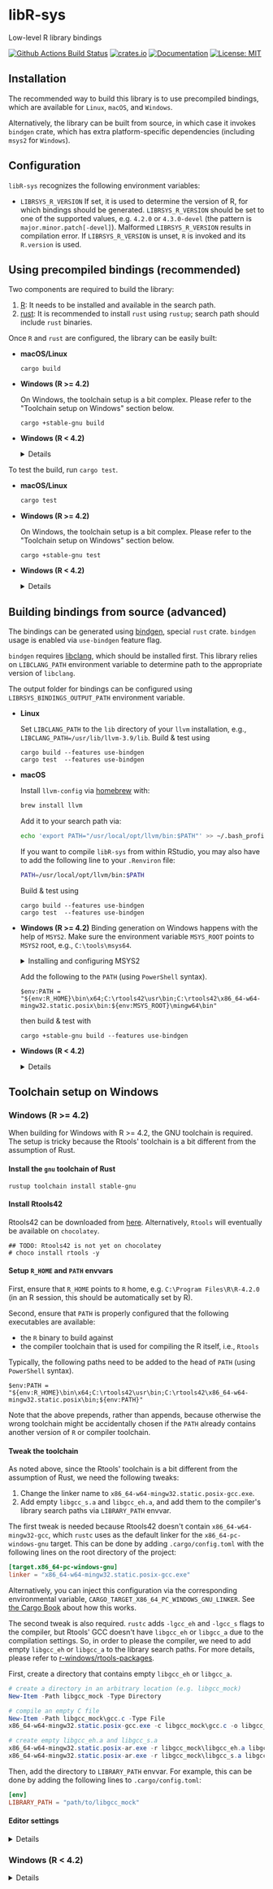 # libR-sys

Low-level R library bindings

[![Github Actions Build Status](https://github.com/extendr/libR-sys/workflows/Tests/badge.svg)](https://github.com/extendr/libR-sys/actions)
[![crates.io](https://img.shields.io/crates/v/libR-sys.svg)](https://crates.io/crates/libR-sys)
[![Documentation](https://docs.rs/libR-sys/badge.svg)](https://docs.rs/libR-sys)
[![License: MIT](https://img.shields.io/badge/License-MIT-yellow.svg)](https://opensource.org/licenses/MIT)

## Installation

The recommended way to build this library is to use precompiled bindings, which are available for `Linux`, `macOS`, and `Windows`.

Alternatively, the library can be built from source, in which case it invokes `bindgen` crate, which has extra platform-specific dependencies (including `msys2` for `Windows`).

## Configuration
`libR-sys` recognizes the following environment variables:
 - `LIBRSYS_R_VERSION` If set, it is used to determine the version of R, for which bindings should be generated. `LIBRSYS_R_VERSION` should be set to one of the supported values, e.g. `4.2.0` or `4.3.0-devel` (the pattern is `major.minor.patch[-devel]`). Malformed `LIBRSYS_R_VERSION` results in compilation error. If `LIBRSYS_R_VERSION` is unset, `R` is invoked and its `R.version` is used.

## Using precompiled bindings (recommended)

Two components are required to build the library:
1. [R](https://cran.r-project.org/): It needs to be installed and available in the search path.
2. [rust](https://www.rust-lang.org/learn/get-started): It is recommended to install `rust` using `rustup`; search path should include `rust` binaries.

Once `R` and `rust` are configured, the library can be easily built:
- **macOS/Linux**
  ```Shell
  cargo build
  ```

- **Windows (R >= 4.2)**
  
  On Windows, the toolchain setup is a bit complex. Please refer to the "Toolchain setup on Windows" section below.
  ```Shell
  cargo +stable-gnu build
  ```

- **Windows (R < 4.2)**
  
  <details>
  On Windows, the toolchain setup is a bit complex. Please refer to the "Toolchain setup on Windows" section below.
  ```Shell
  cargo +stable-msvc build --target x86_64-pc-windows-gnu # 64-bit
  cargo +stable-msvc build --target   i686-pc-windows-gnu # 32-bit
  ```
  </details>
 





To test the build, run `cargo test`.


- **macOS/Linux**
  ```bash
  cargo test
  ```

- **Windows (R >= 4.2)**
  
  On Windows, the toolchain setup is a bit complex. Please refer to the "Toolchain setup on Windows" section below.
  ```pwsh
  cargo +stable-gnu test
  ```

- **Windows (R < 4.2)**
  
  <details>
  On Windows, the toolchain setup is a bit complex. Please refer to the "Toolchain setup on Windows" section below.

  For 64-bit R,
  ```pwsh
  cargo +stable-msvc test --target x86_64-pc-windows-gnu
  ```
  For 32-bit R,
  ```pwsh
  cargo +stable-msvc test --target i686-pc-windows-gnu
  ```
  </details>

## Building bindings from source (advanced)

The bindings can be generated using [bindgen](https://github.com/rust-lang/rust-bindgen), special `rust` crate. 
`bindgen` usage is enabled via `use-bindgen` feature flag.

`bindgen` requires [libclang](https://clang.llvm.org/docs/Tooling.html), which should be installed first. 
This library relies on `LIBCLANG_PATH` environment variable to determine path to the appropriate version of `libclang`.

The output folder for bindings can be configured using `LIBRSYS_BINDINGS_OUTPUT_PATH` environment variable.

- **Linux**

  Set `LIBCLANG_PATH` to the `lib` directory of your `llvm` installation, e.g.,
  `LIBCLANG_PATH=/usr/lib/llvm-3.9/lib`. Build & test using

  ```shell
  cargo build --features use-bindgen
  cargo test  --features use-bindgen 
  ```

- **macOS**

  Install `llvm-config` via [homebrew](https://brew.sh/) with:

  ```bash
  brew install llvm
  ```

  Add it to your search path via:

  ```bash
  echo 'export PATH="/usr/local/opt/llvm/bin:$PATH"' >> ~/.bash_profile
  ```

  If you want to compile `libR-sys` from within RStudio, you may also have to add the following line to your `.Renviron` file:

  ```bash
  PATH=/usr/local/opt/llvm/bin:$PATH
  ```
  Build & test using
   ```shell
  cargo build --features use-bindgen
  cargo test  --features use-bindgen 
  ```
- **Windows (R >= 4.2)**
  Binding generation on Windows happens with the help of `MSYS2`.
  Make sure the environment variable `MSYS_ROOT` points to `MSYS2` root, e.g., `C:\tools\msys64`.

  <details>
    <summary>Installing and configuring MSYS2</summary>

    Install `MSYS2`. Here is an example using  `chocolatey`:
    ```Shell
    choco install msys2 -y
    ```
    Set up `MSYS_ROOT` environment variable.
    Install `clang` and `mingw`-toolchains (assuming `PowerShell` syntax)

    ```pwsh
    &"$env:MSYS_ROOT\usr\bin\bash" -l -c "pacman -S --noconfirm mingw-w64-x86_64-clang mingw-w64-x86_64-toolchain"
    ```
    
  </details>

  Add the following to the `PATH` (using `PowerShell` syntax). 
  ```pwsh
  $env:PATH = "${env:R_HOME}\bin\x64;C:\rtools42\usr\bin;C:\rtools42\x86_64-w64-mingw32.static.posix\bin:${env:MSYS_ROOT}\mingw64\bin"
  ```
  then build & test with 
  ```pwsh
  cargo +stable-gnu build --features use-bindgen
  ```
  
- **Windows (R < 4.2)**
  <details>
  Binding generation on Windows happens with the help of `MSYS2`.
  Make sure the environment variable `MSYS_ROOT` points to `MSYS2` root, e.g., `C:\tools\msys64`.

  <details>
    <summary>Installing and configuring MSYS2</summary>

    Install `MSYS2`. Here is an example using  `chocolatey`:
    ```Shell
    choco install msys2 -y
    ```
    Set up `MSYS_ROOT` environment variable.
    Install `clang` and `mingw`-toolchains (assuming `PowerShell` syntax)

    ```pwsh
    &"$env:MSYS_ROOT\usr\bin\bash" -l -c "pacman -S --noconfirm mingw-w64-x86_64-clang mingw-w64-x86_64-toolchain"      # 64-bit
    &"$env:MSYS_ROOT\usr\bin\bash" -l -c "pacman -S --noconfirm mingw32/mingw-w64-i686-clang mingw-w64-i686-toolchain"  # 32-bit
    ```
    
  </details>

  For 64-bit R, add the following to the `PATH` (using `PowerShell` syntax):
  ```pwsh
  $env:PATH += ";$env:R_HOME\bin\x64;$env:MSYS_ROOT\mingw64\bin"
  ```
  then build & test with 
  ```pwsh
  cargo +stable-msvc build --target x86_64-pc-windows-gnu --features use-bindgen
  cargo +stable-msvc  test --target x86_64-pc-windows-gnu --features use-bindgen
  ```

  For 32-bit R, 
  ```pwsh
  $env:PATH += ";$env:R_HOME\bin\i386;$env:MSYS_ROOT\mingw64\bin$env:MSYS_ROOT\mingw32\bin"
  ```
  and then build & test with 
  ```pwsh
  cargo +stable-msvc build --target i686-pc-windows-gnu --features use-bindgen
  cargo +stable-msvc  test --target i686-pc-windows-gnu --features use-bindgen
  ```

  <details>
  <summary>Generating x86 bindings using 32-bit process (optional)</summary>

  Add 32-bit `Rust` toolchain and configure target:

  ```pwsh
  rustup toolchain install stable-i686-pc-windows-msvc
  rustup target add i686-pc-windows-gnu --toolchain stable-i686-pc-windows-msvc
  ```
  Configure environment variables:
  ```pwsh
  $env:PATH += ";$env:R_HOME\bin\i386;$env:MSYS_ROOT\mingw32\bin"
  ```

  Build & test using specific toolchain
  ```pwsh
  cargo +stable-i686-pc-windows-msvc build --target i686-pc-windows-gnu --features use-bindgen
  cargo +stable-i686-pc-windows-msvc  test --target i686-pc-windows-gnu --features use-bindgen
  ```
  </details>
  </details>

## Toolchain setup on Windows

### Windows (R >= 4.2)

When building for Windows with R >= 4.2, the GNU toolchain is required. The
setup is tricky because the Rtools' toolchain is a bit different from the
assumption of Rust.

#### Install the `gnu` toolchain of Rust

```Shell
rustup toolchain install stable-gnu
```

#### Install Rtools42

Rtools42 can be downloaded from [here][rtools_website]. Alternatively, `Rtools`
will eventually be available on `chocolatey`.

[rtools_website]: https://cran.r-project.org/bin/windows/Rtools/rtools42/rtools.html

```Shell
## TODO: Rtools42 is not yet on chocolatey
# choco install rtools -y
```

#### Setup `R_HOME` and  `PATH` envvars

First, ensure that `R_HOME` points to `R` home, e.g. `C:\Program Files\R\R-4.2.0`
(in an R session, this should be automatically set by R).

Second, ensure that `PATH` is properly configured that the following executables
are available:

* the `R` binary to build against
* the compiler toolchain that is used for compiling the R itself, i.e., `Rtools`

Typically, the following paths need to be added to the head of `PATH` (using
`PowerShell` syntax).

```pwsh
$env:PATH = "${env:R_HOME}\bin\x64;C:\rtools42\usr\bin;C:\rtools42\x86_64-w64-mingw32.static.posix\bin;${env:PATH}"
```

Note that the above prepends, rather than appends, because otherwise the wrong
toolchain might be accidentally chosen if the `PATH` already contains another
version of `R` or compiler toolchain.

#### Tweak the toolchain

As noted above, since the Rtools' toolchain is a bit different from the
assumption of Rust, we need the following tweaks:

1. Change the linker name to `x86_64-w64-mingw32.static.posix-gcc.exe`.
2. Add empty `libgcc_s.a` and `libgcc_eh.a`, and add them to the compiler's
   library search paths via `LIBRARY_PATH` envvar.

The first tweak is needed because Rtools42 doesn't contain
`x86_64-w64-mingw32-gcc`, which `rustc` uses as the default linker for the
`x86_64-pc-windows-gnu` target. This can be done by adding `.cargo/config.toml`
with the following lines on the root directory of the project:

``` toml
[target.x86_64-pc-windows-gnu]
linker = "x86_64-w64-mingw32.static.posix-gcc.exe"
```

Alternatively, you can inject this configuration via the corresponding
environmental variable, `CARGO_TARGET_X86_64_PC_WINDOWS_GNU_LINKER`. See [the
Cargo Book] about how this works.

[The Cargo Book]: https://doc.rust-lang.org/cargo/reference/config.html#environment-variables

The second tweak is also required. `rustc` adds `-lgcc_eh` and `-lgcc_s` flags
to the compiler, but Rtools' GCC doesn't have `libgcc_eh` or `libgcc_a` due to
the compilation settings. So, in order to please the compiler, we need to add
empty `libgcc_eh` or `libgcc_a` to the library search paths. For more details,
please refer to [r-windows/rtools-packages].

[r-windows/rtools-packages]: https://github.com/r-windows/rtools-packages/blob/2407b23f1e0925bbb20a4162c963600105236318/mingw-w64-gcc/PKGBUILD#L313-L316

First, create a directory that contains empty `libgcc_eh` or `libgcc_a`.

``` ps1
# create a directory in an arbitrary location (e.g. libgcc_mock)
New-Item -Path libgcc_mock -Type Directory

# compile an empty C file
New-Item -Path libgcc_mock\gcc.c -Type File
x86_64-w64-mingw32.static.posix-gcc.exe -c libgcc_mock\gcc.c -o libgcc_mock\gcc.o

# create empty libgcc_eh.a and libgcc_s.a
x86_64-w64-mingw32.static.posix-ar.exe -r libgcc_mock\libgcc_eh.a libgcc_mock\gcc.o
x86_64-w64-mingw32.static.posix-ar.exe -r libgcc_mock\libgcc_s.a libgcc_mock\gcc.o
```

Then, add the directory to `LIBRARY_PATH` envvar. For example, this can be done
by adding the following lines to `.cargo/config.toml`:

``` toml
[env]
LIBRARY_PATH = "path/to/libgcc_mock"
```

#### Editor settings

<details>

Rust-analyzer might need some settings. For example, if you are using VS Code, you probably need to add the following options to `.vscode/settings.json`.

``` json
{
    // Change the default toolchain to stable-x86_64-pc-windows-gnu (It seems
    // this needs to be a ccmplete triple, not something like "stable-gnu").
    "rust-analyzer.server.extraEnv": {
        "RUSTUP_TOOLCHAIN": "stable-x86_64-pc-windows-gnu"
    },
    // This is needed when we compile with R < 4.1
    "rust-analyzer.cargo.target": "x86_64-pc-windows-gnu",
    // Specify "use-bindgen" for developing R-devel.
    "rust-analyzer.cargo.features": [],
    "terminal.integrated.env.windows": {
        "R_HOME": "C:/Program Files/R/R-4.2.0",
        "PATH": "${env:R_HOME}/bin/x64;C:/rtools42/x86_64-w64-mingw32.static.posix/bin;C:/rtools42/usr/bin;${env:PATH}"
    }
}
```

</details>

### Windows (R < 4.2)

<details>

#### Install the `msvc` toolchain of Rust

When building for `Windows` with older versions of R, the `msvc` toolchain and
special `rust` targets should be added for compatibility with `R`:
```Shell
rustup toolchain install stable-msvc
rustup target add x86_64-pc-windows-gnu  # 64-bit
rustup target add   i686-pc-windows-gnu  # 32-bit
```

`stable-msvc` toolchain requires VS Build Tools. They are usually available on
the systems with an installation of Visual Studio. Build tools can be obtained
using an online [installer] (see also [these examples]) or using `chocolatey`.
Required workflow components are:
- Microsoft.VisualStudio.Component.VC.CoreBuildTools 
- Microsoft.VisualStudio.Component.VC.Tools.x86.x64 
- Microsoft.VisualStudio.Component.Windows10SDK.19041 (the latest version of the SDK available at the moment of writing this readme)

[installer]: https://visualstudio.microsoft.com/downloads/#build-tools-for-visual-studio-2019
[these examples]: https://docs.microsoft.com/en-us/visualstudio/install/command-line-parameter-examples?view=vs-2019

If there is an installation of VS (or Build Tools) on the system, launch `Visual
Studio Installer` and ensure that either three required workflows are installed
as individual components, or the whole `Desktop Development with C++` workflow
pack is installed.

If neither VS Build Tools nor Visual Studio itself are installed, all the
necessary workflows can be easily obtained with the help of `chocolatey`:
```Shell
choco install visualstudio2019buildtools -y 
choco install visualstudio2019-workload-vctools -y -f --package-parameters "--no-includeRecommended --add Microsoft.VisualStudio.Component.VC.CoreBuildTools --add Microsoft.VisualStudio.Component.VC.Tools.x86.x64 --add Microsoft.VisualStudio.Component.Windows10SDK.19041"  
```

#### Install Rtools40v2

Rtools40 can be downloaded from [here][rtools40]. Alternatively, `Rtools` can be
installed using `chocolatey`

[rtools40]: https://cran.r-project.org/bin/windows/Rtools/rtools40.html

```Shell
choco install rtools --version=4.0.0.20220206 -y
```

Verify that the environment variable `RTOOLS40_HOME` is set up to point to the
`Rtools` root.

#### Setup `R_HOME` and  `PATH` envvars

First, ensure that `R_HOME` points to `R` home, e.g. `C:\Program Files\R\R-4.1.0`
(in an R session, this should be set by R).

Second, ensure that `PATH` is properly configured that the following executables
are available:

* the `R` binary to build against
* the compiler toolchain that is used for compiling the R itself, i.e., `Rtools`

Typically, they can be found in the following locations (using `PowerShell` syntax):

|         | R                         | Rtools                             |
| ------- | ------------------------- | ---------------------------------- |
| 64-bit  |  `$env:R_HOME\bin\x64`   | `$env:RTOOLS40_HOME\mingw64\bin` |
| 32-bit  |  `$env:R_HOME\bin\i386`  | `$env:RTOOLS40_HOME\mingw32\bin` |


Typically, the following paths need to be added to the head of `PATH` (using
`PowerShell` syntax) for 64-bit R.

```pwsh
$env:PATH = "${env:R_HOME}\bin\x64;${env:RTOOLS40_HOME}\mingw64\bin;${env:PATH}"
```

and for 32-bit R.

```pwsh
$env:PATH = "${env:R_HOME}\bin\i386;${env:RTOOLS40_HOME}\mingw32\bin;${env:PATH}"
```

Note that the above prepends, rather than appends, because otherwise the wrong
toolchain might be accidentally chosen if the `PATH` already contains another
version of `R` or compiler toolchain.

</details>